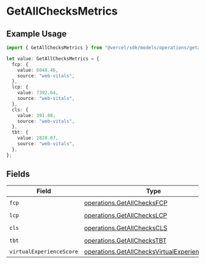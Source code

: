 # GetAllChecksMetrics

## Example Usage

```typescript
import { GetAllChecksMetrics } from "@vercel/sdk/models/operations/getallchecks.js";

let value: GetAllChecksMetrics = {
  fcp: {
    value: 6048.46,
    source: "web-vitals",
  },
  lcp: {
    value: 7392.64,
    source: "web-vitals",
  },
  cls: {
    value: 391.88,
    source: "web-vitals",
  },
  tbt: {
    value: 2828.07,
    source: "web-vitals",
  },
};
```

## Fields

| Field                                                                                                          | Type                                                                                                           | Required                                                                                                       | Description                                                                                                    |
| -------------------------------------------------------------------------------------------------------------- | -------------------------------------------------------------------------------------------------------------- | -------------------------------------------------------------------------------------------------------------- | -------------------------------------------------------------------------------------------------------------- |
| `fcp`                                                                                                          | [operations.GetAllChecksFCP](../../models/operations/getallchecksfcp.md)                                       | :heavy_check_mark:                                                                                             | N/A                                                                                                            |
| `lcp`                                                                                                          | [operations.GetAllChecksLCP](../../models/operations/getallcheckslcp.md)                                       | :heavy_check_mark:                                                                                             | N/A                                                                                                            |
| `cls`                                                                                                          | [operations.GetAllChecksCLS](../../models/operations/getallcheckscls.md)                                       | :heavy_check_mark:                                                                                             | N/A                                                                                                            |
| `tbt`                                                                                                          | [operations.GetAllChecksTBT](../../models/operations/getallcheckstbt.md)                                       | :heavy_check_mark:                                                                                             | N/A                                                                                                            |
| `virtualExperienceScore`                                                                                       | [operations.GetAllChecksVirtualExperienceScore](../../models/operations/getallchecksvirtualexperiencescore.md) | :heavy_minus_sign:                                                                                             | N/A                                                                                                            |